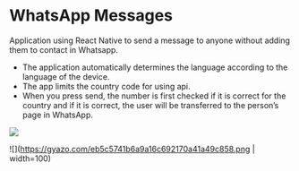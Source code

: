 # WhatsApp Messages

Application using React Native to send a message to anyone without adding them to contact in Whatsapp.
- The application automatically determines the language according to the language of the device.
- The app limits the country code for using api.
- When you press send, the number is first checked if it is correct for the country and if it is correct, the user will be transferred to the person’s page in WhatsApp.

![](https://github.com/karamalmlahe/gifs/blob/main/ezgif.com-gif-maker.gif|width=100)

![](https://gyazo.com/eb5c5741b6a9a16c692170a41a49c858.png | width=100)
